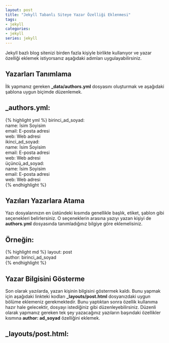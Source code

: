 ```yaml
---
layout: post
title: "Jekyll Tabanlı Siteye Yazar Özelliği Eklenmesi"
tags:
- jekyll
categories:
- jekyll
series: jekyll
---
```


Jekyll bazlı blog sitenizi birden fazla kişiyle birlikte kullanıyor ve yazar özelliği eklemek istiyorsanız aşağıdaki adımları uygulayabilirsiniz.

Yazarları Tanımlama
-------------------
İlk yapmanız gereken **_data/authors.yml** dosyasını oluşturmak ve aşağıdaki şablona uygun biçimde düzenlemek.  

_authors.yml:
-------------
{% highlight yml %}
birinci_ad_soyad:  
   name: İsim Soyisim  
   email: E-posta adresi  
   web: Web adresi  
ikinci_ad_soyad:  
   name: İsim Soyisim  
   email: E-posta adresi  
   web: Web adresi  
üçüncü_ad_soyad:  
   name: İsim Soyisim  
   email: E-posta adresi  
   web: Web adresi  
{% endhighlight %}

Yazıları Yazarlara Atama
------------------------
Yazı dosyalarınızın en üstündeki kısımda genellikle başlık, etiket, şablon gibi seçenekleri belirlersiniz. O seçeneklerin arasına yazıyı yazan kişiyi de **authors.yml** dosyasında tanımladığınız bilgiye göre eklemelisiniz.  

Örneğin:
--------
{% highlight md %}
layout: post  
author: birinci_ad_soyad  
{% endhighlight %}

Yazar Bilgisini Gösterme
------------------------
Son olarak yazılarda, yazan kişinin bilgisini göstermek kaldı. Bunu yapmak için aşağıdaki linkteki kodları **_layouts/post.html** dosyanızdaki uygun bölüme eklemeniz gerekmektedir. Bunu yaptıktan sonra özellik kullanıma hazır hale gelecektir, dosyayı istediğiniz gibi düzenleyebilirsiniz. Düzenli olarak yapmanız gereken tek şey yazacağınız yazıların başındaki özellikler kısmına **author: ad_soyad** özelliğini eklemek.  

_layouts/post.html:  
------------------
<div style="padding:0rem 10rem;">
<script src="https://gist.github.com/nuriu/49d18caf0f4bdc358395.js"></script>
</div>